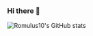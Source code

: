 ### Hi there 👋
![Romulus10's GitHub stats](https://github-readme-stats.vercel.app/api?username=Romulus10&count_private=true)
